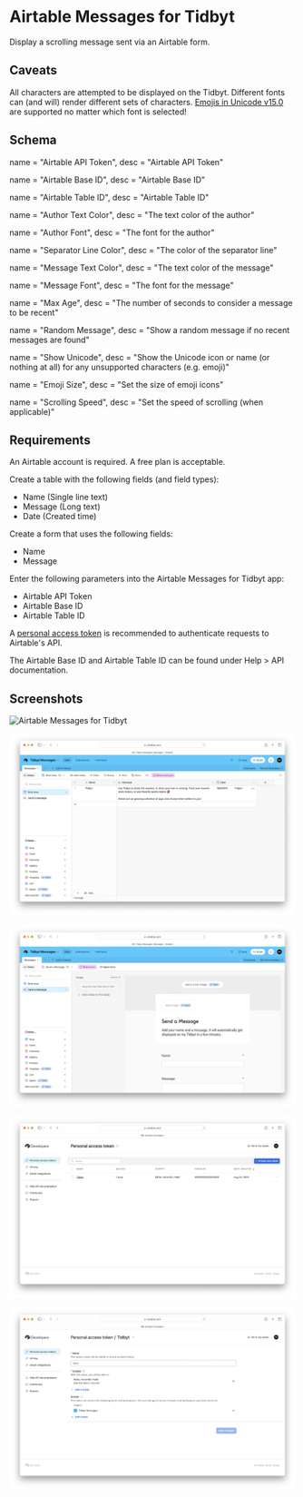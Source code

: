 # Airtable Messages for Tidbyt

Display a scrolling message sent via an Airtable form.

## Caveats

All characters are attempted to be displayed on the Tidbyt. Different fonts can (and will) render different sets of characters. [Emojis in Unicode v15.0](https://util.unicode.org/UnicodeJsps/list-unicodeset.jsp?a=%5B%3AEmoji%3DYes%3A%5D&abb=on&c=on&ucd=on&esc=on) are supported no matter which font is selected!

## Schema
>>>
name =  "Airtable API Token", desc =  "Airtable API Token"

name =  "Airtable Base ID", desc =  "Airtable Base ID"

name =  "Airtable Table ID", desc =  "Airtable Table ID"

name =  "Author Text Color", desc =  "The text color of the author"

name =  "Author Font", desc =  "The font for the author"

name =  "Separator Line Color", desc =  "The color of the separator line"

name =  "Message Text Color", desc =  "The text color of the message"

name =  "Message Font", desc =  "The font for the message"

name =  "Max Age", desc =  "The number of seconds to consider a message to be recent"

name =  "Random Message", desc =  "Show a random message if no recent messages are found"

name =  "Show Unicode", desc =  "Show the Unicode icon or name (or nothing at all) for any unsupported characters (e.g. emoji)"

name =  "Emoji Size", desc =  "Set the size of emoji icons"

name =  "Scrolling Speed", desc =  "Set the speed of scrolling (when applicable)"

## Requirements

An Airtable account is required. A free plan is acceptable.

Create a table with the following fields (and field types):

- Name (Single line text)
- Message (Long text)
- Date (Created time)

Create a form that uses the following fields:

- Name
- Message

Enter the following parameters into the Airtable Messages for Tidbyt app:

- Airtable API Token
- Airtable Base ID
- Airtable Table ID

A [personal access token](https://airtable.com/developers/web/guides/personal-access-tokens) is recommended to authenticate requests to Airtable's API.

The Airtable Base ID and Airtable Table ID can be found under Help > API documentation.

## Screenshots

![Airtable Messages for Tidbyt](screenshot.gif)

![Airtable Grid](airtable_grid.png)

![Airtable Form](airtable_form.png)

![Airtable Personal Access Token](airtable_pat.png)

![Airtable Personal Access Token - Tidbyt](airtable_pat_tidbyt.png)

